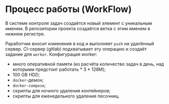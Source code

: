 # Процесс работы (WorkFlow)

В системе контроля задач создаётся новый элемент с уникальным именем.
В репозитории проекта создаётся ветка с этим именем в нижнем регистре.

Раработчик вносит изменения в код и выполняет `push` на удалённый сервер.
CI-сервер (gitlab) подхватывает эту операцию и создаёт задание для `worker`.
Конфигурация worker:

* много оперативной памяти (из расчёта количество задач в день, над которыми предстоит работать * 3 * 128M);
* 100 GB HDD;
* `docker`-демон;
* `docker-compose`;
* скрипты для ночного удаления контейнеров;
* скрипты для еженедельного удаления песочниц.
